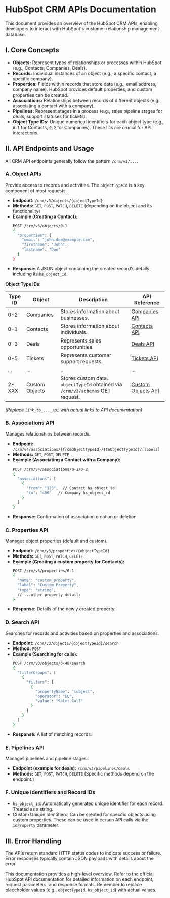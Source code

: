 # HubSpot CRM APIs Documentation

This document provides an overview of the HubSpot CRM APIs, enabling developers to interact with HubSpot's customer relationship management database.

## I. Core Concepts

* **Objects:** Represent types of relationships or processes within HubSpot (e.g., Contacts, Companies, Deals).
* **Records:** Individual instances of an object (e.g., a specific contact, a specific company).
* **Properties:** Fields within records that store data (e.g., email address, company name).  HubSpot provides default properties, and custom properties can be created.
* **Associations:** Relationships between records of different objects (e.g., associating a contact with a company).
* **Pipelines:**  Represent stages in a process (e.g., sales pipeline stages for deals, support statuses for tickets).
* **Object Type IDs:** Unique numerical identifiers for each object type (e.g., `0-1` for Contacts, `0-2` for Companies).  These IDs are crucial for API interactions.

## II. API Endpoints and Usage

All CRM API endpoints generally follow the pattern `/crm/v3/...`.

### A. Object APIs

Provide access to records and activities.  The `objectTypeId` is a key component of most requests.

* **Endpoint:** `/crm/v3/objects/{objectTypeId}`
* **Methods:** `GET`, `POST`, `PATCH`, `DELETE` (depending on the object and its functionality)
* **Example (Creating a Contact):**
    ```bash
    POST /crm/v3/objects/0-1
    {
      "properties": {
        "email": "john.doe@example.com",
        "firstname": "John",
        "lastname": "Doe"
      }
    }
    ```
* **Response:**  A JSON object containing the created record's details, including its `hs_object_id`.

**Object Type IDs:**

| Type ID | Object           | Description                                                              | API Reference                  |
|---------|-------------------|--------------------------------------------------------------------------|---------------------------------|
| 0-2     | Companies         | Stores information about businesses.                                    | [Companies API](link_to_companies_api) |
| 0-1     | Contacts          | Stores information about individuals.                                     | [Contacts API](link_to_contacts_api)  |
| 0-3     | Deals             | Represents sales opportunities.                                          | [Deals API](link_to_deals_api)      |
| 0-5     | Tickets           | Represents customer support requests.                                    | [Tickets API](link_to_tickets_api)    |
| ...     | ...               | ...                                                                     | ...                             |
| 2-XXX   | Custom Objects    | Stores custom data.  `objectTypeId` obtained via `/crm/v3/schemas` GET request. | [Custom Objects API](link_to_custom_objects_api) |


*(Replace `link_to_..._api` with actual links to API documentation)*

### B. Associations API

Manages relationships between records.

* **Endpoint:** `/crm/v4/associations/{fromObjectTypeId}/{toObjectTypeId}/[labels]`
* **Methods:** `GET`, `POST`, `DELETE`
* **Example (Associating a Contact with a Company):**
    ```bash
    POST /crm/v4/associations/0-1/0-2
    {
      "associations": [
        {
          "from": "123",  // Contact hs_object_id
          "to": "456"   // Company hs_object_id
        }
      ]
    }
    ```
* **Response:**  Confirmation of association creation or deletion.


### C. Properties API

Manages object properties (default and custom).

* **Endpoint:** `/crm/v3/properties/{objectTypeId}`
* **Methods:** `GET`, `POST`, `PATCH`, `DELETE`
* **Example (Creating a custom property for Contacts):**
    ```bash
    POST /crm/v3/properties/0-1
    {
      "name": "custom_property",
      "label": "Custom Property",
      "type": "string",
      // ...other property details
    }
    ```
* **Response:**  Details of the newly created property.

### D. Search API

Searches for records and activities based on properties and associations.

* **Endpoint:** `/crm/v3/objects/{objectTypeId}/search`
* **Method:** `POST`
* **Example (Searching for calls):**
   ```bash
   POST /crm/v3/objects/0-48/search
   {
     "filterGroups": [
       {
         "filters": [
           {
             "propertyName": "subject",
             "operator": "EQ",
             "value": "Sales Call"
           }
         ]
       }
     ]
   }
   ```
* **Response:** A list of matching records.

### E. Pipelines API

Manages pipelines and pipeline stages.

* **Endpoint (example for deals):** `/crm/v3/pipelines/deals`
* **Methods:** `GET`, `POST`, `PATCH`, `DELETE` (Specific methods depend on the endpoint.)

### F. Unique Identifiers and Record IDs

* `hs_object_id`: Automatically generated unique identifier for each record.  Treated as a string.
* Custom Unique Identifiers:  Can be created for specific objects using custom properties.  These can be used in certain API calls via the `idProperty` parameter.


## III.  Error Handling

The APIs return standard HTTP status codes to indicate success or failure.  Error responses typically contain JSON payloads with details about the error.


This documentation provides a high-level overview.  Refer to the official HubSpot API documentation for detailed information on each endpoint, request parameters, and response formats. Remember to replace placeholder values (e.g., `objectTypeId`, `hs_object_id`) with actual values.
